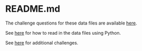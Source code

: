 # README.md

The challenge questions for these data files are available [here](https://docs.google.com/document/d/1jpHrrysVPO_enHTwFLRmIQa5Rar7wqaJLgr6ntBIubQ/edit#). 

See [here](https://github.com/pbeens/CS-Challenge-Data-Files/blob/master/Python%20Stub.py) for how to read in the data files using Python. 

See [here](https://sites.google.com/view/programmingchallenges/home) for additional challenges.